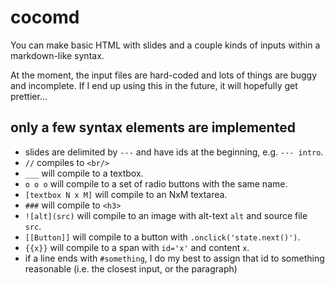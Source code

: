 # cocomd

You can make basic HTML with slides and a couple kinds of inputs within a markdown-like syntax.

At the moment, the input files are hard-coded and lots of things are buggy and incomplete. If I end up using this in the future, it will hopefully get prettier...

## only a few syntax elements are implemented

* slides are delimited by `---` and have ids at the beginning, e.g. `--- intro`.
* `//` compiles to `<br/>`
* `___` will compile to a textbox.
* ` o o o ` will compile to a set of radio buttons with the same name.
* `[textbox N x M]` will compile to an NxM textarea.
* `###` will compile to `<h3>`
* `![alt](src)` will compile to an image with alt-text `alt` and source file `src`.
* `[[Button]]` will compile to a button with `.onclick('state.next()')`.
* `{{x}}` will compile to a span with `id='x'` and content `x`.
* if a line ends with `#something`, I do my best to assign that id to something reasonable (i.e. the closest input, or the paragraph)

